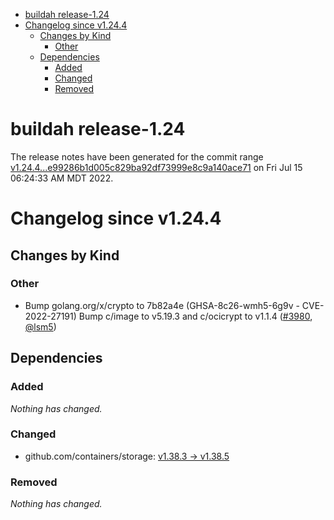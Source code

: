 - [buildah release-1.24](#buildah-release-124)
- [Changelog since v1.24.4](#changelog-since-v1244)
  - [Changes by Kind](#changes-by-kind)
    - [Other](#other)
  - [Dependencies](#dependencies)
    - [Added](#added)
    - [Changed](#changed)
    - [Removed](#removed)

# buildah release-1.24

The release notes have been generated for the commit range
[v1.24.4...e99286b1d005c829ba92df73999e8c9a140ace71](https://github.com/containers/buildah/compare/v1.24.4...e99286b1d005c829ba92df73999e8c9a140ace71) on Fri Jul 15 06:24:33 AM MDT 2022.

# Changelog since v1.24.4

## Changes by Kind

### Other
 - Bump golang.org/x/crypto to 7b82a4e (GHSA-8c26-wmh5-6g9v - CVE-2022-27191)
  Bump c/image to v5.19.3 and c/ocicrypt to v1.1.4 ([#3980](https://github.com/containers/buildah/pull/3980), [@lsm5](https://github.com/lsm5))

## Dependencies

### Added
_Nothing has changed._

### Changed
- github.com/containers/storage: [v1.38.3 → v1.38.5](https://github.com/containers/storage/compare/v1.38.3...v1.38.5)

### Removed
_Nothing has changed._
